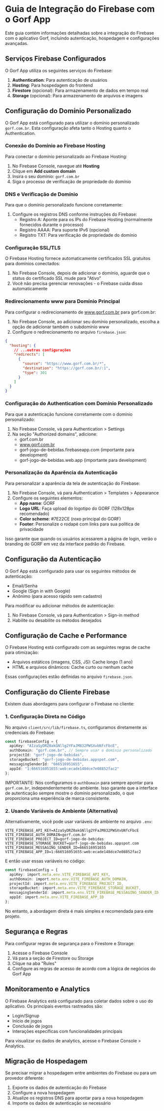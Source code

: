 # Guia de Integração do Firebase com o Gorf App

Este guia contém informações detalhadas sobre a integração do Firebase com o aplicativo Gorf, incluindo autenticação, hospedagem e configurações avançadas.

## Serviços Firebase Configurados

O Gorf App utiliza os seguintes serviços do Firebase:

1. **Authentication**: Para autenticação de usuários
2. **Hosting**: Para hospedagem do frontend
3. **Firestore** (opcional): Para armazenamento de dados em tempo real
4. **Storage** (opcional): Para armazenamento de arquivos e imagens

## Configuração do Domínio Personalizado

O Gorf App está configurado para utilizar o domínio personalizado `gorf.com.br`. Esta configuração afeta tanto o Hosting quanto o Authentication.

### Conexão do Domínio ao Firebase Hosting

Para conectar o domínio personalizado ao Firebase Hosting:

1. No Firebase Console, navegue até **Hosting**
2. Clique em **Add custom domain**
3. Insira o seu domínio: `gorf.com.br`
4. Siga o processo de verificação de propriedade do domínio

### DNS e Verificação de Domínio

Para que o domínio personalizado funcione corretamente:

1. Configure os registros DNS conforme instruções do Firebase:
   - Registro A: Aponte para os IPs do Firebase Hosting (normalmente fornecidos durante o processo)
   - Registro AAAA: Para suporte IPv6 (opcional)
   - Registro TXT: Para verificação de propriedade do domínio

### Configuração SSL/TLS

O Firebase Hosting fornece automaticamente certificados SSL gratuitos para domínios conectados:

1. No Firebase Console, depois de adicionar o domínio, aguarde que o status do certificado SSL mude para "Ativo"
2. Você não precisa gerenciar renovações - o Firebase cuida disso automaticamente

### Redirecionamento www para Domínio Principal

Para configurar o redirecionamento de www.gorf.com.br para gorf.com.br:

1. No Firebase Console, ao adicionar seu domínio personalizado, escolha a opção de adicionar também o subdomínio www
2. Configure o redirecionamento no arquivo `firebase.json`:

```json
{
  "hosting": {
    // ...outras configurações
    "redirects": [
      {
        "source": "https://www.gorf.com.br/*",
        "destination": "https://gorf.com.br/:1",
        "type": 301
      }
    ]
  }
}
```

### Configuração do Authentication com Domínio Personalizado

Para que a autenticação funcione corretamente com o domínio personalizado:

1. No Firebase Console, vá para Authentication > Settings
2. Na seção "Authorized domains", adicione:
   - gorf.com.br
   - www.gorf.com.br
   - gorf-jogo-de-bebidas.firebaseapp.com (importante para development)
   - gorf-jogo-de-bebidas.web.app (importante para development)

### Personalização da Aparência da Autenticação

Para personalizar a aparência da tela de autenticação do Firebase:

1. No Firebase Console, vá para Authentication > Templates > Appearance
2. Configure os seguintes elementos:
   - **App name**: GORF
   - **Logo URL**: Faça upload do logotipo do GORF (128x128px recomendado)
   - **Color scheme**: #7E22CE (roxo principal do GORF)
   - **Footer**: Personalize o rodapé com links para sua política de privacidade

Isso garante que quando os usuários acessarem a página de login, verão o branding do GORF em vez da interface padrão do Firebase.

## Configuração da Autenticação

O Gorf App está configurado para usar os seguintes métodos de autenticação:

- Email/Senha
- Google (Sign in with Google)
- Anônimo (para acesso rápido sem cadastro)

Para modificar ou adicionar métodos de autenticação:

1. No Firebase Console, vá para Authentication > Sign-in method
2. Habilite ou desabilite os métodos desejados

## Configuração de Cache e Performance

O Firebase Hosting está configurado com as seguintes regras de cache para otimização:

- Arquivos estáticos (imagens, CSS, JS): Cache longo (1 ano)
- HTML e arquivos dinâmicos: Cache curto ou nenhum cache

Essas configurações estão definidas no arquivo `firebase.json`.

## Configuração do Cliente Firebase

Existem duas abordagens para configurar o Firebase no cliente:

### 1. Configuração Direta no Código

No arquivo `client/src/lib/firebase.ts`, configuramos diretamente as credenciais do Firebase:

```typescript
const firebaseConfig = {
  apiKey: "AIzaSyDRZ0akGNllg2YFaJM832PWSXvbNfcFbcE",
  authDomain: "gorf.com.br", // Sempre usar o domínio personalizado
  projectId: "gorf-jogo-de-bebidas",
  storageBucket: "gorf-jogo-de-bebidas.appspot.com",
  messagingSenderId: "666516951655",
  appId: "1:666516951655:web:ecade148dce7e08852fac2"
};
```

IMPORTANTE: Nós configuramos o `authDomain` para sempre apontar para `gorf.com.br`, independentemente do ambiente. Isso garante que a interface de autenticação sempre mostre o domínio personalizado, o que proporciona uma experiência de marca consistente.

### 2. Usando Variáveis de Ambiente (Alternativa)

Alternativamente, você pode usar variáveis de ambiente no arquivo `.env`:

```
VITE_FIREBASE_API_KEY=AIzaSyDRZ0akGNllg2YFaJM832PWSXvbNfcFbcE
VITE_FIREBASE_AUTH_DOMAIN=gorf.com.br
VITE_FIREBASE_PROJECT_ID=gorf-jogo-de-bebidas
VITE_FIREBASE_STORAGE_BUCKET=gorf-jogo-de-bebidas.appspot.com
VITE_FIREBASE_MESSAGING_SENDER_ID=666516951655
VITE_FIREBASE_APP_ID=1:666516951655:web:ecade148dce7e08852fac2
```

E então usar essas variáveis no código:

```typescript
const firebaseConfig = {
  apiKey: import.meta.env.VITE_FIREBASE_API_KEY,
  authDomain: import.meta.env.VITE_FIREBASE_AUTH_DOMAIN,
  projectId: import.meta.env.VITE_FIREBASE_PROJECT_ID,
  storageBucket: import.meta.env.VITE_FIREBASE_STORAGE_BUCKET,
  messagingSenderId: import.meta.env.VITE_FIREBASE_MESSAGING_SENDER_ID,
  appId: import.meta.env.VITE_FIREBASE_APP_ID
};
```

No entanto, a abordagem direta é mais simples e recomendada para este projeto.

## Segurança e Regras

Para configurar regras de segurança para o Firestore e Storage:

1. Acesse o Firebase Console
2. Vá para a seção de Firestore ou Storage
3. Clique na aba "Rules"
4. Configure as regras de acesso de acordo com a lógica de negócios do Gorf App

## Monitoramento e Analytics

O Firebase Analytics está configurado para coletar dados sobre o uso do aplicativo. Os principais eventos rastreados são:

- Login/Signup
- Início de jogos
- Conclusão de jogos
- Interações específicas com funcionalidades principais

Para visualizar os dados de analytics, acesse o Firebase Console > Analytics.

## Migração de Hospedagem

Se precisar migrar a hospedagem entre ambientes do Firebase ou para um provedor diferente:

1. Exporte os dados de autenticação do Firebase
2. Configure a nova hospedagem
3. Atualize os registros DNS para apontar para a nova hospedagem
4. Importe os dados de autenticação se necessário